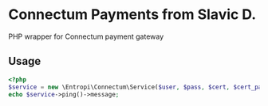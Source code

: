 # Connectum Payments from Slavic D.

PHP wrapper for Connectum payment gateway

## Usage

````php
<?php
$service = new \Entropi\Connectum\Service($user, $pass, $cert, $cert_pass);
echo $service->ping()->message;

````